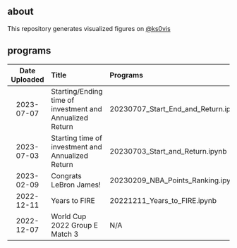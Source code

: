 ## about
This repository generates visualized figures on [@ks0vis](https://twitter.com/ks0vis)

## programs
|Date Uploaded|Title|Programs|
|:---:|:---|:---|
|2023-07-07|Starting/Ending time of investment and Annualized Return|20230707_Start_End_and_Return.ipynb|
|2023-07-03|Starting time of investment and Annualized Return|20230703_Start_and_Return.ipynb|
|2023-02-09|Congrats LeBron James!|20230209_NBA_Points_Ranking.ipynb|
|2022-12-11|Years to FIRE|20221211_Years_to_FIRE.ipynb|
|2022-12-07|World Cup 2022 Group E Match 3|N/A|
